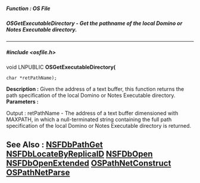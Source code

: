 ##### Function : OS File
##### OSGetExecutableDirectory - Get the pathname of the local Domino or Notes Executable directory.
---
##### #include <osfile.h>
void LNPUBLIC **OSGetExecutableDirectory(**

	char *retPathName);
**Description :**
Given the address of a text buffer, this function returns the path 
specification of the local Domino or Notes Executable directory. 
**Parameters :**

Output :
retPathName  -  The address of a text buffer dimensioned with MAXPATH, in which a null-terminated string containing the full path specification of the local Domino or Notes Executable directory is returned.

**See Also :**
[NSFDbPathGet](D:/md_files/NSFDbPathGet.md)
[NSFDbLocateByReplicaID](D:/md_files/NSFDbLocateByReplicaID.md)
[NSFDbOpen](D:/md_files/NSFDbOpen.md)
[NSFDbOpenExtended](D:/md_files/NSFDbOpenExtended.md)
[OSPathNetConstruct](D:/md_files/OSPathNetConstruct.md)
[OSPathNetParse](D:/md_files/OSPathNetParse.md)
---
